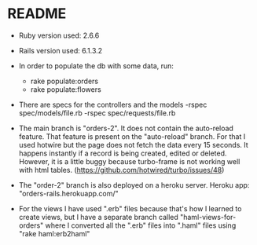 # README

* Ruby version used: 2.6.6

* Rails version used: 6.1.3.2

* In order to populate the db with some data, run:
  - rake populate:orders
  - rake populate:flowers

* There are specs for the controllers and the models
  -rspec spec/models/file.rb
  -rspec spec/requests/file.rb

* The main branch is "orders-2". It does not contain the auto-reload feature.
  That feature is present on the "auto-reload" branch.
  For that I used hotwire but the page does not fetch the data every 15 seconds.
  It happens instantly if a record is being created, edited or deleted.
  However, it is a little buggy because turbo-frame is not working well with html tables. (https://github.com/hotwired/turbo/issues/48)

* The "order-2" branch is also deployed on a heroku server.
  Heroku app: "orders-rails.herokuapp.com/"

* For the views I have used ".erb" files because that's how I learned to create views, but I have a separate branch called "haml-views-for-orders" where I converted all the ".erb" files into ".haml" files using "rake haml:erb2haml"